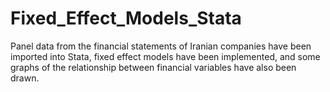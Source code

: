 # Fixed_Effect_Models_Stata
Panel data from the financial statements of Iranian companies have been imported into Stata, fixed effect models have been implemented, and some graphs of the relationship between financial variables have also been drawn.
